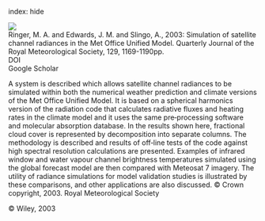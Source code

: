index: hide

<div class="Citation">
    <div class="Citation-thumb CitationThumb-linked"  data-href="https://doi.org/10.1256/qj.02.61">
      <img src="https://static.claimspace.cloud/climate-study-static/refs/thumbs/9/Ringer_et_al_2003-thumb.png" />
    </div>

  <div class="Citation-body">
    <div class="Citation-text">Ringer, M. A. and Edwards, J. M. and Slingo, A., 2003: Simulation of satellite channel radiances in the Met Office Unified Model. <span class="Article-journal">Quarterly Journal of the Royal Meteorological Society, </span><span class="Article-volume">129, </span>1169-1190pp.</div>
    <div class="Citation-links">
      <div class="CitationLink" data-href="https://doi.org/10.1256/qj.02.61">
        <div class="CitationLink-icon CitationLink-Doi"></div>
        <div class="CitationLink-text">DOI</div>
      </div>
      <div class="CitationLink" data-href="https://scholar.google.com/scholar?q=10.1256/qj.02.61">
        <div class="CitationLink-icon CitationLink-Scholar"></div>
        <div class="CitationLink-text">Google Scholar</div>
      </div>
    </div>
  </div>
</div>

A system is described which allows satellite channel radiances to be simulated within both the numerical weather prediction and climate versions of the Met Office Unified Model. It is based on a spherical harmonics version of the radiation code that calculates radiative fluxes and heating rates in the climate model and it uses the same pre‐processing software and molecular absorption database. In the results shown here, fractional cloud cover is represented by decomposition into separate columns. The methodology is described and results of off‐line tests of the code against high spectral resolution calculations are presented. Examples of infrared window and water vapour channel brightness temperatures simulated using the global forecast model are then compared with Meteosat 7 imagery. The utility of radiance simulations for model validation studies is illustrated by these comparisons, and other applications are also discussed. © Crown copyright, 2003. Royal Meteorological Society

<div class="Citation-copy">
&copy; Wiley, 2003
</div>